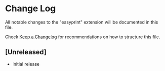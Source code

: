 # Change Log

All notable changes to the "easyprint" extension will be documented in this file.

Check [Keep a Changelog](http://keepachangelog.com/) for recommendations on how to structure this file.

## [Unreleased]

- Initial release
